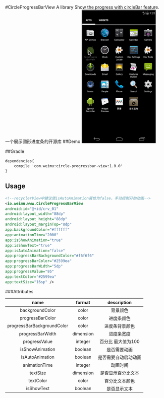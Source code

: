 #CircleProgressBarView
A library Show the progress with circleBar feature.一个展示圆形进度条的开源库
##Demo
![](https://github.com/CaoyangLee/CircleProgressBarView/blob/master/circleProgressBarView.gif)

##Gradle

```Jcenter
dependencies{
    compile 'com.weimu:circle-progressbar-view:1.0.0'
}
```
## Usage
```Xml
<!--recyclerView中建议使isAutoAnimation属性为false，手动控制开始动画-->
<io.weimu.www.CircleProgressBarView
android:id="@+id/crv_01"
android:layout_width="88dp"
android:layout_height="88dp"
android:layout_marginTop="8dp"
app:backgroundColor="#ffffff"
app:animationTime="2000"
app:isShowAnimation="true"
app:isShowText="true"
app:isAutoAnimation="false"
app:progressBarBackgroundColor="#f6f6f6"
app:progressBarColor="#2599ea"
app:progressBarWidth="5dp"
app:progressValue="95"
app:textColor="#2599ea"
app:textSize="16sp" />
```
###Attributes

|name|format|description|
|:---:|:---:|:---:|
| backgroundColor | color | 背景颜色
| progressBarColor | color | 进度条颜色
| progressBarBackgroundColor | color | 进度条背景颜色
| progressBarWidth | dimension | 进度条宽度
| progressValue | integer |百分比 最大值为100
| isShowAnimation | boolean |是否需要动画
| isAutoAnimation | boolean |是否需要自动启动动画
| animationTime | integer | 动画时间
| textSize | dimension | 是否显示百分比文本
| textColor | color | 百分比文本颜色
| isShowText | boolean | 是否显示文本


